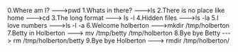 0.Where am I? --->pwd
1.Whats in there? --->ls
2.There is no place like home --->cd
3.The long format ---> ls -l
4.Hidden files --->ls -la 
5.I love numbers --->ls -l -a
6.Welcome holberton --->mkdir /tmp/holberton
7.Betty in Holberton ---> mv /tmp/betty /tmp/holberton
8.Bye bye Betty ---> rm /tmp/holberton/betty
9.Bye bye Holberton ---> rmdir /tmp/holberton/ 